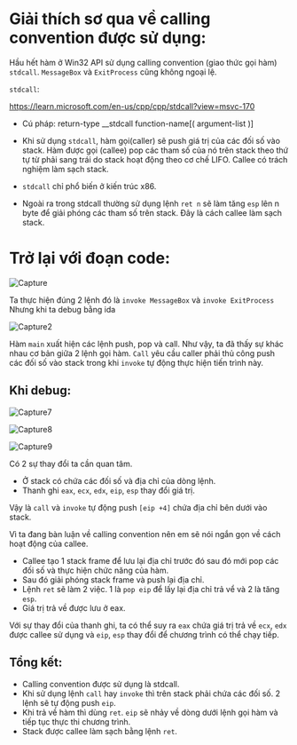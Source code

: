 # Giải thích sơ qua về calling convention được sử dụng:
Hầu hết hàm ở Win32 API sử dụng calling convention (giao thức gọi hàm) `stdcall`. `MessageBox` và `ExitProcess` cũng không ngoại lệ.

`stdcall`:

https://learn.microsoft.com/en-us/cpp/cpp/stdcall?view=msvc-170

- Cú pháp: return-type __stdcall function-name[( argument-list )]

- Khi sử dụng `stdcall`, hàm gọi(caller) sẽ push giá trị của các đối số vào stack. Hàm được gọi (callee) pop các tham số của nó trên stack theo thứ tự từ phải sang trái do stack hoạt động theo cơ chế LIFO. Callee có trách nghiệm làm sạch stack.

- `stdcall` chỉ phổ biến ở kiến trúc x86.

- Ngoài ra trong stdcall thường sử dụng lệnh `ret n` sẽ làm tăng `esp` lên n byte để giải phóng các tham số trên stack. Đây là cách callee làm sạch stack.
# Trở lại với đoạn code:

![Capture](https://github.com/user-attachments/assets/682eeb7b-a1ba-4980-ae3a-174295fbbf5e)

Ta thực hiện đúng 2 lệnh đó là `invoke MessageBox` và `invoke ExitProcess`
Nhưng khi ta debug bằng ida 

![Capture2](https://github.com/user-attachments/assets/3d5564c2-edb8-4ff5-a2af-9a718cd1f7e6)

Hàm `main` xuất hiện các lệnh push, pop và call. Như vậy, ta đã thấy sự khác nhau cơ bản giữa 2 lệnh gọi hàm. `Call` yêu cầu caller phải thủ công push các đối số vào stack trong khi `invoke` tự động thực hiện tiến trình này.

## Khi debug:
![Capture7](https://github.com/user-attachments/assets/8e250b44-8df9-4a40-a908-2c67cb62c570)


![Capture8](https://github.com/user-attachments/assets/a0a33a90-ac40-4c43-ae97-3c62e22b5ba5)


![Capture9](https://github.com/user-attachments/assets/af88d33a-eab6-4a90-a283-4b8183e886f9)

Có 2 sự thay đổi ta cần quan tâm. 
- Ở stack có chứa các đối số và địa chỉ của dòng lệnh.
- Thanh ghi `eax`, `ecx`, `edx`, `eip`, `esp` thay đổi giá trị.

Vậy là `call` và `invoke` tự động push `[eip +4]` chứa địa chỉ bên dưới vào stack. 

Vì ta đang bàn luận về calling convention nên em sẽ nói ngắn gọn về cách hoạt động của callee.
- Callee tạo 1 stack frame để lưu lại địa chỉ trước đó sau đó mới pop các đối số và thực hiện chức năng của hàm.
- Sau đó giải phóng stack frame và push lại địa chỉ.
- Lệnh `ret` sẽ làm 2 việc. 1 là `pop eip` để lấy lại địa chỉ trả vể và 2 là tăng `esp`.
- Giá trị trả về được lưu ở eax.

Với sự thay đổi của thanh ghi, ta có thể suy ra `eax` chứa giá trị trả về `ecx`, `edx` được callee sử dụng và `eip`, `esp` thay đổi để chương trình có thể chạy tiếp. 

## Tổng kết:
- Calling convention được sử dụng là stdcall.
- Khi sử dụng lệnh `call` hay `invoke` thì trên stack phải chứa các đối số. 2 lệnh sẽ tự động push `eip`.
- Khi trả về hàm thì dùng `ret`. `eip` sẽ nhảy về dòng dưới lệnh gọi hàm và tiếp tục thực thi chương trình.
- Stack được callee làm sạch bằng lệnh `ret`.
